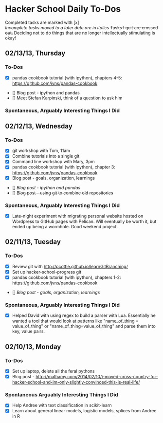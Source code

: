Hacker School Daily To-Dos
====================
Completed tasks are marked with [x]  
*Incomplete tasks moved to a later date are in italics*
~~Tasks I quit are crossed out.~~ Deciding not to do things that are no longer intellectually stimulating is okay!

02/13/13, Thursday
---------------------

### To-Dos
+ [x] pandas cookbook tutorial (with ipython), chapters 4-5: https://github.com/jvns/pandas-cookbook
+ [] Blog post - ipython and pandas
+ [] Meet Stefan Karpinski, think of a question to ask him

### Spontaneous, Arguably Interesting Things I Did


02/12/13, Wednesday
---------------------

### To-Dos
+ [x] git workshop with Tom, 11am
+ [x] Combine tutorials into a single git
+ [x] Command line workshop with Mary, 3pm
+ [x] pandas cookbook tutorial (with ipython), chapter 3: https://github.com/jvns/pandas-cookbook
+ [x] Blog post - goals, organization, learnings
+ [] *Blog post - ipython and pandas*
+ [] ~~Blog post - using git to combine old repositories~~

### Spontaneous, Arguably Interesting Things I Did
+ [x] Late-night experiment with migrating personal website hosted on Wordpress to GitHub pages with Pelican. Will eventually be worth it, but ended up being a wormhole. Good weekend project.


02/11/13, Tuesday
---------------------

### To-Dos
+ [x] Review git with http://pcottle.github.io/learnGitBranching/
+ [x] Set up hacker-school-progress git
+ [x] pandas cookbook tutorial (with ipython), chapters 1-2: https://github.com/jvns/pandas-cookbook
+ [] *Blog post - goals, organization, learnings*

### Spontaneous, Arguably Interesting Things I Did
+ [x] Helped David with using regex to build a parser with Lua. Essentially he wanted a tool that would look at patterns like "name_of_thing = value_of_thing" or "name_of_thing=value_of_thing" and parse them into key, value pairs.

02/10/13, Monday
---------------------

### To-Dos
+ [x] Set up laptop, delete all the feral pythons
+ [x] Blog post - http://mathamy.com/2014/02/10/i-moved-cross-country-for-hacker-school-and-im-only-slightly-convinced-this-is-real-life/

### Spontaneous Arguably Interesting Things I Did
+ [x] Help Andree with text classification in scikit-learn
+ [x] Learn about general linear models, logistic models, splices from Andree in R